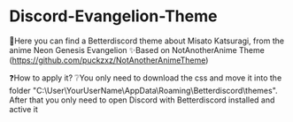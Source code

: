 # Discord-Evangelion-Theme
🤖Here you can find a Betterdiscord theme about Misato Katsuragi, from the anime Neon Genesis Evangelion
✨Based on NotAnotherAnime Theme (https://github.com/puckzxz/NotAnotherAnimeTheme)

❓How to apply it?
❔You only need to download the css and move it into the folder "C:\User\YourUserName\AppData\Roaming\Betterdiscord\themes". After that you only need to open Discord with Betterdiscord installed and active it
